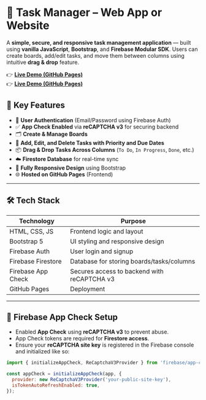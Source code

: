 # 📝 Task Manager – Web App or Website

A **simple, secure, and responsive task management application** — built using **vanilla JavaScript**, **Bootstrap**, and **Firebase Modular SDK**. Users can create boards, add/edit tasks, and move them between columns using intuitive **drag & drop** feature.

👉 [**Live Demo (GitHub Pages)**](https://sanjayp29.github.io/TaskManager/)  
👉 [**Live Demo (GitHub Pages)**](https://taskmanager-29.web.app/)  


## 🚀 Key Features

- 🔐 **User Authentication** (Email/Password using Firebase Auth)
- ✅ **App Check Enabled** via **reCAPTCHA v3** for securing backend
- 🗂️ **Create & Manage Boards**
- 📝 **Add, Edit, and Delete Tasks with Priority and Due Dates**
- 📦 **Drag & Drop Tasks Across Columns** (`To Do`, `In Progress`, `Done`, etc.)
- ☁️ **Firestore Database** for real-time sync
- 📱 **Fully Responsive Design** using Bootstrap
- 🌐 **Hosted on GitHub Pages** (Frontend) 

---

## 🛠️ Tech Stack

| Technology          | Purpose                                      |
|---------------------|----------------------------------------------|
| HTML, CSS, JS       | Frontend logic and layout                    |
| Bootstrap 5         | UI styling and responsive design             |
| Firebase Auth       | User login and signup                        |
| Firebase Firestore  | Database for storing boards/tasks/columns    |
| Firebase App Check  | Secures access to backend with reCAPTCHA v3  |
| GitHub Pages        | Deployment                                   |

---

## 🔐 Firebase App Check Setup

- Enabled **App Check** using **reCAPTCHA v3** to prevent abuse.
- App Check tokens are required for **Firestore access**.
- Ensure your **reCAPTCHA site key** is registered in the Firebase console and initialized like so:

```js
import { initializeAppCheck, ReCaptchaV3Provider } from 'firebase/app-check';

const appCheck = initializeAppCheck(app, {
  provider: new ReCaptchaV3Provider('your-public-site-key'),
  isTokenAutoRefreshEnabled: true,
});
